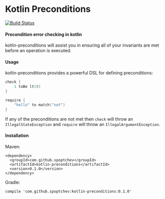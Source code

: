 # Kotlin Preconditions
[![Build Status](https://travis-ci.org/spoptchev/kotlin-preconditions.svg?branch=master)](https://travis-ci.org/spoptchev/kotlin-preconditions)

#### Precondition error checking in kotlin

kotlin-preconditions will assist you in ensuring all of your invariants are met
before an operation is executed.

#### Usage

kotlin-preconditions provides a powerful DSL for defining preconditions:

```kotlin
check {
    1 toBe lt(0)
}

require {
    "hello" to match("not")
}
```

If any of the preconditions are not met then `check` will throw an
`IllegalStateException` and `require` will throw an `IllegalArgumentException`.


#### Installation

Maven:

```
<dependency>
  <groupId>com.github.spoptchev</groupId>
  <artifactId>kotlin-preconditions</artifactId>
  <version>0.1.0</version>
</dependency>
```

Gradle:

```
compile 'com.github.spoptchev:kotlin-preconditions:0.1.0'
```

